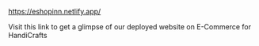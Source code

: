 https://eshopinn.netlify.app/

Visit this link to get a glimpse of our deployed website on E-Commerce for HandiCrafts
